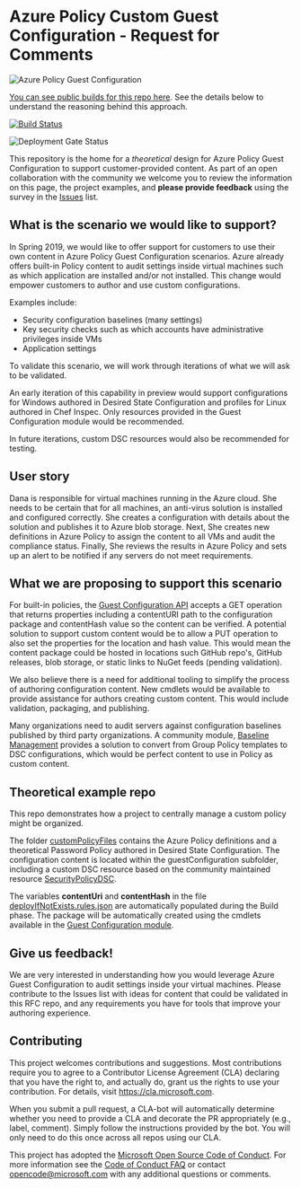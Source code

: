 # Azure Policy Custom Guest Configuration - Request for Comments
![Azure Policy Guest Configuration](https://contosodev.blob.core.windows.net/img/GuestConfig.png)

[You can see public  builds for this repo here](https://dev.azure.com/azvmguestpolicy/CustomGuestConfiguration/_build).
See the details below to understand the reasoning behind this approach.

[![Build Status](https://dev.azure.com/azvmguestpolicy/CustomGuestConfiguration/_apis/build/status/Microsoft.rfc_customguestconfig?branchName=master)](https://dev.azure.com/azvmguestpolicy/CustomGuestConfiguration/_build/latest?definitionId=3?branchName=master)

![Deployment Gate Status](https://vsrm.dev.azure.com/azvmguestpolicy/_apis/public/Release/badge/8cf7364a-2490-4dd7-8353-5c7e17e8728d/1/2)

This repository is the home for a *theoretical* design for Azure Policy Guest Configuration
to support customer-provided content.
As part of an open collaboration with the community
we welcome you to review the information on this page,
the project examples,
and **please provide feedback** using the survey in the
[Issues](https://github.com/Microsoft/rfc_customguestconfig/issues)
list.

## What is the scenario we would like to support?

In Spring 2019,
we would like to offer support for customers to use their own content
in Azure Policy Guest Configuration scenarios.
Azure already offers built-in Policy content to audit settings
inside virtual machines such as which application are installed and/or not installed.
This change would empower customers to author
and use custom configurations.

Examples include:

- Security configuration baselines (many settings)
- Key security checks such as which accounts have administrative privileges inside VMs
- Application settings

To validate this scenario,
we will work through iterations of what we will ask to be validated.

An early iteration of this capability in preview would support
configurations for Windows authored in Desired State Configuration
and profiles for Linux authored in Chef Inspec.
Only resources provided in the Guest Configuration module
would be recommended.

In future iterations,
custom DSC resources would also be recommended for testing.

## User story

Dana is responsible for virtual machines running in the Azure cloud.
She needs to be certain that for all machines,
an anti-virus solution is installed and configured correctly.
She creates a configuration with details about the solution
and publishes it to Azure blob storage.
Next, She creates new definitions in Azure Policy
to assign the content to all VMs and audit the compliance status.
Finally, She reviews the results in Azure Policy and sets up an alert
to be notified if any servers do not meet requirements.

## What we are proposing to support this scenario

For built-in policies,
the
[Guest Configuration API](https://docs.microsoft.com/en-us/rest/api/guestconfiguration/guestconfigurationassignments/get#guestconfigurationnavigation)
accepts a GET operation that returns properties
including a contentURI path to the configuration package
and contentHash value so the content can be verified.
A potential solution to support custom content
would be to allow a PUT operation to also set the properties
for the location and hash value.
This would mean the content package could be hosted in locations
such GitHub repo's, GitHub releases, blob storage,
or static links to NuGet feeds (pending validation).

We also believe there is a need for additional tooling
to simplify the process of authoring configuration content.
New cmdlets would be available to provide assistance for authors
creating custom content.
This would include validation, packaging, and publishing.

Many organizations need to audit servers against configuration baselines
published by third party organizations.
A community module,
[Baseline Management](https://github.com/microsoft/baselinemanagement)
provides a solution to convert from Group Policy templates
to DSC configurations,
which would be perfect content to use in Policy as custom content.

## Theoretical example repo

This repo demonstrates how a project
to centrally manage a custom policy
might be organized.

The folder
[customPolicyFiles](https://github.com/Microsoft/rfc_customguestconfig/tree/master/customPolicyFiles)
contains the Azure Policy definitions
and a theoretical Password Policy
authored in Desired State Configuration.
The configuration content is located
within the guestConfiguration subfolder,
including a custom DSC resource based on the community maintained resource
[SecurityPolicyDSC](https://github.com/PowerShell/SecurityPolicyDsc).

The variables **contentUri** and **contentHash**
in the file
[deployIfNotExists.rules.json](https://github.com/Microsoft/rfc_customguestconfig/blob/master/customPolicyFiles/deployIfNotExists.rules.json#L85)
are automatically populated during the Build phase.
The package will be automatically created using the cmdlets
available in the
[Guest Configuration module](https://www.powershellgallery.com/packages/GuestConfiguration/).

## Give us feedback!

We are very interested in understanding how you would leverage
Azure Guest Configuration to audit settings
inside your virtual machines.
Please contribute to the Issues list with ideas for content
that could be validated in this RFC repo,
and any requirements you have for tools that improve your authoring experience.

## Contributing

This project welcomes contributions and suggestions.  Most contributions require you to agree to a
Contributor License Agreement (CLA) declaring that you have the right to, and actually do, grant us
the rights to use your contribution. For details, visit https://cla.microsoft.com.

When you submit a pull request, a CLA-bot will automatically determine whether you need to provide
a CLA and decorate the PR appropriately (e.g., label, comment). Simply follow the instructions
provided by the bot. You will only need to do this once across all repos using our CLA.

This project has adopted the [Microsoft Open Source Code of Conduct](https://opensource.microsoft.com/codeofconduct/).
For more information see the [Code of Conduct FAQ](https://opensource.microsoft.com/codeofconduct/faq/) or
contact [opencode@microsoft.com](mailto:opencode@microsoft.com) with any additional questions or comments.
